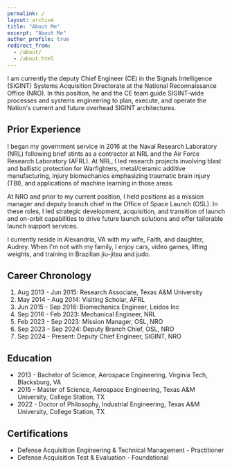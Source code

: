 ```yaml
---
permalink: /
layout: archive
title: "About Me"
excerpt: "About Me"
author_profile: true
redirect_from: 
  - /about/
  - /about.html
---
```


I am currently the deputy Chief Engineer (CE) in the Signals Intelligence (SIGINT) Systems Acquisition Directorate at the National Reconnaissance Office (NRO). In this position, he and the CE team guide SIGINT-wide processes and systems engineering to plan, execute, and operate the Nation's current and future overhead SIGINT architectures.

Prior Experience
------
I began my government service in 2016 at the Naval Research Laboratory (NRL) following brief stints as a contractor at NRL and the Air Force Research Laboratory (AFRL). At NRL, I led research projects involving blast and ballistic protection for Warfighters, metal/ceramic additive manufacturing, injury biomechanics emphasizing traumatic brain injury (TBI), and applications of machine learning in those areas. 

At NRO and prior to my current position, I held positions as a mission manager and deputy branch chief in the Office of Space Launch (OSL). In these roles, I led strategic development, acquisition, and transition of launch and on-orbit capabilities to drive future launch solutions and offer tailorable launch support services. 

I currently reside in Alexandria, VA with my wife, Faith, and daughter, Audrey. When I'm not with my family, I enjoy cars, video games, lifting weights, and training in Brazilian jiu-jitsu and judo.

Career Chronology
------
1. Aug 2013 - Jun 2015: Research Associate, Texas A&M University 
2. May 2014 - Aug 2014: Visiting Scholar, AFRL 
3. Jun 2015 - Sep 2016: Biomechanics Engineer, Leidos Inc 
4. Sep 2016 - Feb 2023: Mechanical Engineer, NRL 
5. Feb 2023 - Sep 2023: Mission Manager, OSL, NRO 
6. Sep 2023 - Sep 2024: Deputy Branch Chief, OSL, NRO 
7. Sep 2024 - Present: Deputy Chief Engineer, SIGINT, NRO 

Education
------
* 2013 - Bachelor of Science, Aerospace Engineering, Virginia Tech, Blacksburg, VA 
* 2015 - Master of Science, Aerospace Engineering, Texas A&M University, College Station, TX 
* 2022 - Doctor of Philosophy, Industrial Engineering, Texas A&M University, College Station, TX 

Certifications
------
* Defense Acquisition Engineering & Technical Management - Practitioner
* Defense Acquisition Test & Evaluation - Foundational
